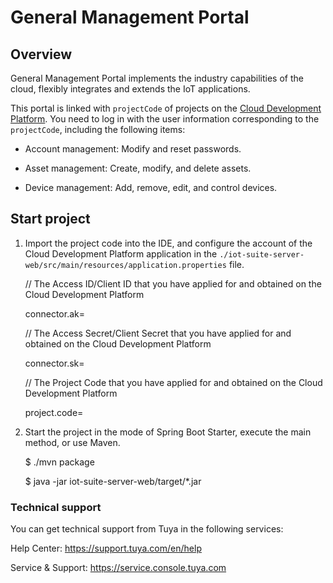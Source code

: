 # General Management Portal
## Overview

General Management Portal implements the industry capabilities of the cloud, flexibly integrates and extends the IoT applications. 

This portal is linked with `projectCode` of projects on the [Cloud Development Platform](https://iot.tuya.com/cloud/). You need to log in with the user information corresponding to the `projectCode`, including the following items:

- Account management: Modify and reset passwords.
  
- Asset management: Create, modify, and delete assets.
  
- Device management: Add, remove, edit, and control devices.

## Start project

1. Import the project code into the IDE, and configure the account of the Cloud Development Platform application in the `./iot-suite-server-web/src/main/resources/application.properties` file.
   
    // The Access ID/Client ID that you have applied for and obtained on the Cloud Development Platform
 
    connector.ak=
   
    // The Access Secret/Client Secret that you have applied for and obtained on the Cloud Development Platform
   
    connector.sk=
   
    // The Project Code that you have applied for and obtained on the Cloud Development Platform
 
    project.code=

2. Start the project in the mode of Spring Boot Starter, execute the main method, or use Maven.
   
    $ ./mvn package
   
    $ java -jar iot-suite-server-web/target/*.jar

### Technical support

You can get technical support from Tuya in the following services:

Help Center: https://support.tuya.com/en/help

Service & Support: https://service.console.tuya.com
